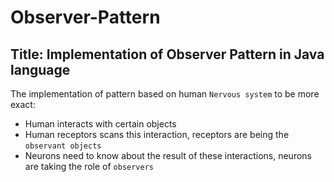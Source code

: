 # Observer-Pattern
## Title: Implementation of Observer Pattern in Java language
The implementation of pattern based on human ```Nervous system``` to be more exact: 
- Human interacts with certain objects 
- Human receptors scans this interaction, receptors are being the ```observant objects``` 
- Neurons need to know about the result of these interactions, neurons are taking the role of ```observers```
